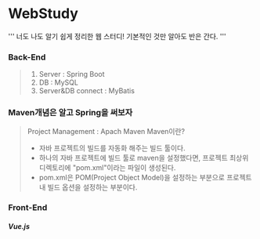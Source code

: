 # WebStudy

'''
너도 나도 알기 쉽게 정리한 웹 스터디! 기본적인 것만 알아도 반은 간다.
'''

### Back-End
> 1. Server : Spring Boot
> 2. DB : MySQL
> 3. Server&DB connect : MyBatis

### Maven개념은 알고 Spring을 써보자
> Project Management : Apach Maven
> Maven이란? 
>   + 자바 프로젝트의 빌드를 자동화 해주는 빌드 툴이다.
>   + 하나의 자바 프로젝트에 빌드 툴로 maven을 설정했다면, 프로젝트 최상위 디렉토리에 "pom.xml"이라는 파일이 생성된다.
>   + pom.xml은 POM(Project Object Model)을 설정하는 부분으로 프로젝트 내 빌드 옵션을 설정하는 부분이다.




### Front-End
##### Vue.js
